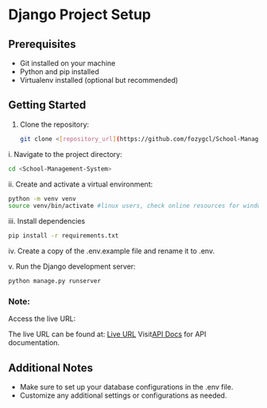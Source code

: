 # Django Project Setup

## Prerequisites

- Git installed on your machine
- Python and pip installed
- Virtualenv installed (optional but recommended)

## Getting Started

1. Clone the repository:

   ```bash
   git clone <[repository_url](https://github.com/fozygcl/School-Management-System/)>
   ```

i. Navigate to the project directory:

```bash
cd <School-Management-System>
```

ii. Create and activate a virtual environment:
```bash
python -m venv venv
source venv/bin/activate #linux users, check online resources for windows

```

iii. Install dependencies
```bash
pip install -r requirements.txt

```

iv. Create a copy of the .env.example file and rename it to .env.

v. Run the Django development server:

```bash
python manage.py runserver

```

### Note:
Access the live URL:

The live URL can be found at: [Live URL](https://fozy-sms.onrender.com/api)
Visit[API Docs](https://fozy-sms.onrender.com/api/swagger) for API documentation.

## Additional Notes
- Make sure to set up your database configurations in the .env file.
- Customize any additional settings or configurations as needed.
